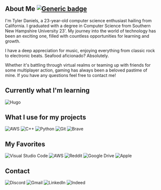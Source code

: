 About Me [![Generic badge](https://img.shields.io/badge/Updated-03/12/2023-<COLOR>.svg)](https://shields.io/)
-
I'm Tyler Daniels, a 23-year-old computer science enthusiast hailing from California. I graduated with a degree in Computer Science from Southern New Hampshire University 23'. My journey into the world of technology has been an exciting one, filled with countless opportunities for learning and growth. 

I have a deep appreciation for music, enjoying everything from classic rock to electronic beats. Seafood aficionado? Absolutely.

Whether it's battling through virtual realms or teaming up with friends for some multiplayer action, gaming has always been a beloved pastime of mine. If you have any questions feel free to contact me!

Currently what I'm learning
-
![Hugo](https://img.shields.io/badge/Hugo-black.svg?style=for-the-badge&logo=Hugo)

What I use for my projects
-
![AWS](https://img.shields.io/badge/AWS-%23FF9900.svg?style=for-the-badge&logo=amazon-aws&logoColor=white) ![C++](https://img.shields.io/badge/c++-%2300599C.svg?style=for-the-badge&logo=c%2B%2B&logoColor=white) ![Python](https://img.shields.io/badge/python-3670A0?style=for-the-badge&logo=python&logoColor=ffdd54) ![Git](https://img.shields.io/badge/git-%23F05033.svg?style=for-the-badge&logo=git&logoColor=white) ![Brave](https://img.shields.io/badge/Brave-FB542B?style=for-the-badge&logo=Brave&logoColor=white) 

My Favorites 
-
![Visual Studio Code](https://img.shields.io/badge/Visual%20Studio%20Code-0078d7.svg?style=for-the-badge&logo=visual-studio-code&logoColor=white) ![AWS](https://img.shields.io/badge/AWS-%23FF9900.svg?style=for-the-badge&logo=amazon-aws&logoColor=white) ![Reddit](https://img.shields.io/badge/Reddit-%23FF4500.svg?style=for-the-badge&logo=Reddit&logoColor=white) ![Google Drive](https://img.shields.io/badge/Google%20Drive-4285F4?style=for-the-badge&logo=googledrive&logoColor=white) ![Apple](https://img.shields.io/badge/Apple-%23000000.svg?style=for-the-badge&logo=apple&logoColor=white)

Contact
-
![Discord](https://img.shields.io/badge/Discord-%235865F2.svg?style=for-the-badge&logo=discord&logoColor=white) ![Gmail](https://img.shields.io/badge/Gmail-D14836?style=for-the-badge&logo=gmail&logoColor=white) ![LinkedIn](https://img.shields.io/badge/linkedin-%230077B5.svg?style=for-the-badge&logo=linkedin&logoColor=white) ![Indeed](https://img.shields.io/badge/indeed-003A9B?style=for-the-badge&logo=indeed&logoColor=white)
